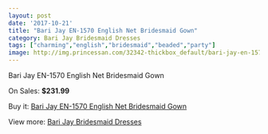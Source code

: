```yaml
---
layout: post
date: '2017-10-21'
title: "Bari Jay EN-1570 English Net Bridesmaid Gown"
category: Bari Jay Bridesmaid Dresses
tags: ["charming","english","bridesmaid","beaded","party"]
image: http://img.princessan.com/32342-thickbox_default/bari-jay-en-1570-english-net-bridesmaid-gown.jpg
---
```

Bari Jay EN-1570 English Net Bridesmaid Gown

On Sales: **$231.99**
<a href="https://www.princessan.com/en/14835-bari-jay-en-1570-english-net-bridesmaid-gown.html"><amp-img layout="responsive" width="600" height="600" src="//img.princessan.com/32342-thickbox_default/bari-jay-en-1570-english-net-bridesmaid-gown.jpg" alt="Bari Jay EN-1570 English Net Bridesmaid Gown 0" /></a>
<a href="https://www.princessan.com/en/14835-bari-jay-en-1570-english-net-bridesmaid-gown.html"><amp-img layout="responsive" width="600" height="600" src="//img.princessan.com/32343-thickbox_default/bari-jay-en-1570-english-net-bridesmaid-gown.jpg" alt="Bari Jay EN-1570 English Net Bridesmaid Gown 1" /></a>

Buy it: [Bari Jay EN-1570 English Net Bridesmaid Gown](https://www.princessan.com/en/14835-bari-jay-en-1570-english-net-bridesmaid-gown.html "Bari Jay EN-1570 English Net Bridesmaid Gown")

View more: [Bari Jay Bridesmaid Dresses](https://www.princessan.com/en/109- "Bari Jay Bridesmaid Dresses")